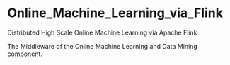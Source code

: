 # Online_Machine_Learning_via_Flink

Distributed High Scale Online Machine Learning via Apache Flink

The Middleware of the Online Machine Learning and Data Mining component.

